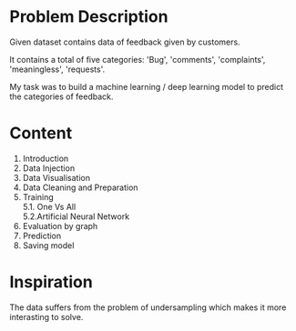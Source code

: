 # Problem Description

Given dataset contains data of feedback given by customers.

It contains a total of five categories: 'Bug', 'comments', 'complaints', 'meaningless', 'requests'.

My task was to build a machine learning / deep learning model to predict the categories of feedback.

# Content
1. Introduction
2. Data Injection
3. Data Visualisation
4. Data Cleaning and Preparation
5. Training                                                                                                                                
    5.1. One Vs  All                                                                                                                       
    5.2.Artificial Neural Network
6. Evaluation by graph
7. Prediction
8. Saving model

# Inspiration
The data suffers from the problem of undersampling which makes it more interasting to solve.
